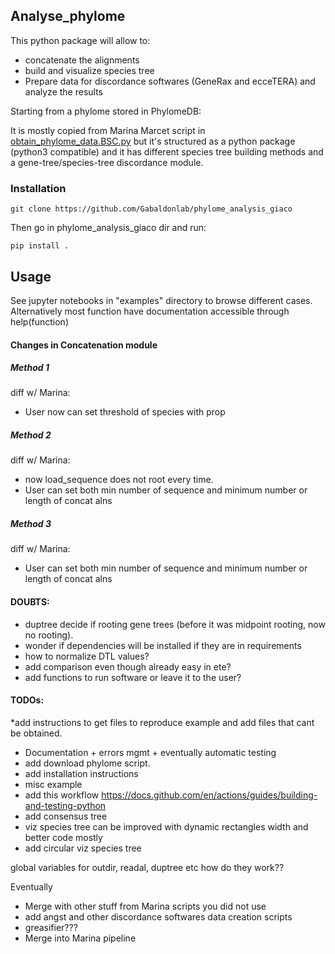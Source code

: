 Analyse_phylome
--------

This python package will allow to:

* concatenate the alignments
* build and visualize species tree
* Prepare data for discordance softwares (GeneRax and ecceTERA) and analyze the results

Starting from a phylome stored in PhylomeDB:


It is mostly copied from Marina Marcet script in [obtain_phylome_data.BSC.py](https://github.com/Gabaldonlab/projects/blob/master/phylome_scripts/obtain_phylome_data.BSC.py) but it's structured as a python package (python3 compatible) and it has different species tree building methods and a gene-tree/species-tree discordance module.

### Installation

`git clone https://github.com/Gabaldonlab/phylome_analysis_giaco`

Then go in phylome_analysis_giaco dir and run:

`pip install .`

## Usage

See jupyter notebooks in "examples" directory to browse different cases. Alternatively most function have documentation accessible through help(function)

#### Changes in Concatenation module

##### Method 1

diff w/ Marina:

* User now can set threshold of species with prop

##### Method 2

diff w/ Marina:

* now load_sequence does not root every time.
* User can set both min number of sequence and minimum number or length of concat alns

##### Method 3

diff w/ Marina:

* User can set both min number of sequence and minimum number or length of concat alns


#### DOUBTS:

* duptree decide if rooting gene trees (before it was midpoint rooting, now no rooting).
* wonder if dependencies will be installed if they are in requirements
* how to normalize DTL values?
* add comparison even though already easy in ete?
* add functions to run software or leave it to the user?


#### TODOs:

*add instructions to get files to reproduce example and add files that cant be obtained.
* Documentation + errors mgmt + eventually automatic testing
* add download phylome script.
* add installation instructions
* misc example
* add this workflow https://docs.github.com/en/actions/guides/building-and-testing-python
* add consensus tree
* viz species tree can be improved with dynamic rectangles width and better code mostly
* add circular viz species tree

global variables for outdir, readal, duptree etc how do they work??

Eventually

* Merge with other stuff from Marina scripts you did not use
* add angst and other discordance softwares data creation scripts
* greasifier???
* Merge into Marina pipeline
